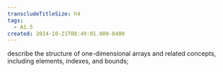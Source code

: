 ```yaml
---
transcludeTitleSize: h4
tags:
  - A1.5
created: 2024-10-21T08:49:01.000-0400
---
```

describe the structure of one-dimensional arrays and related concepts, including elements, indexes, and bounds;